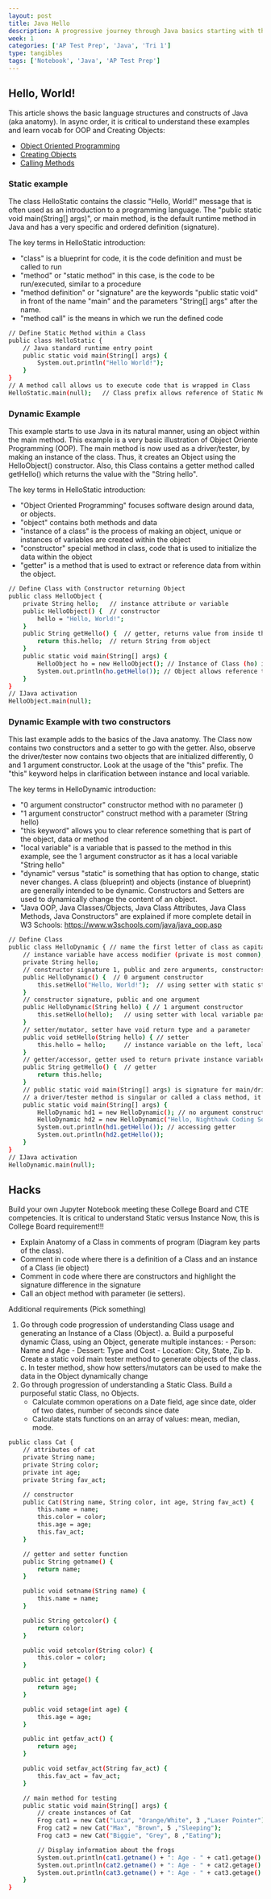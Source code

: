 ```yaml
---
layout: post
title: Java Hello
description: A progressive journey through Java basics starting with the classic "Hello, World!" example.
week: 1
categories: ['AP Test Prep', 'Java', 'Tri 1']
type: tangibles
tags: ['Notebook', 'Java', 'AP Test Prep']
---
```


## Hello, World!
This article shows the basic language structures and constructs of Java (aka anatomy).  In async order, it is critical to understand these examples and learn vocab for OOP and Creating Objects: 
- [Object Oriented Programming](https://youtu.be/Wok4Xw_5cyY) 
- [Creating Objects](https://youtu.be/C5Ks_u87Ltg)
- [Calling Methods](https://youtu.be/CPE_lYGCw3A)

### Static example
The class HelloStatic contains the classic "Hello, World!" message that is often used as an introduction to a programming language.  The "public static void main(String[] args)", or main method, is the default runtime method in Java and has a very specific and ordered definition (signature). 

The key terms in HelloStatic introduction:
- "class" is a blueprint for code, it is the code definition and must be called to run
- "method" or "static method" in this case, is the code to be run/executed, similar to a procedure
- "method definition" or "signature" are the keywords "public static void" in front of the name "main" and the parameters "String[] args" after the name.
- "method call" is the means in which we run the defined code



```bash
// Define Static Method within a Class
public class HelloStatic {
    // Java standard runtime entry point
    public static void main(String[] args) {    
        System.out.println("Hello World!");
    }
}
// A method call allows us to execute code that is wrapped in Class
HelloStatic.main(null);   // Class prefix allows reference of Static Method
```

### Dynamic Example
This example starts to use Java in its natural manner, using an object within the main method. This example is a very basic illustration of Object Oriente Programming (OOP). The main method is now used as a driver/tester, by making an instance of the class.  Thus, it creates an Object using the HelloObject() constructor.  Also, this Class contains a getter method called getHello() which returns the value with the "String hello".

The key terms in HelloStatic introduction:
- "Object Oriented Programming" focuses software design around data, or objects.
- "object" contains both methods and data
- "instance of a class" is the process of making an object, unique or instances of variables are created within the object
- "constructor" special method in class, code that is used to initialize the data within the object
- "getter" is a method that is used to extract or reference data from within the object. 


```bash
// Define Class with Constructor returning Object
public class HelloObject {
    private String hello;   // instance attribute or variable
    public HelloObject() {  // constructor
        hello = "Hello, World!";
    }
    public String getHello() {  // getter, returns value from inside the object
        return this.hello;  // return String from object
    }
    public static void main(String[] args) {    
        HelloObject ho = new HelloObject(); // Instance of Class (ho) is an Object via "new HelloObject()"
        System.out.println(ho.getHello()); // Object allows reference to public methods and data
    }
}
// IJava activation
HelloObject.main(null);
```

### Dynamic Example with two constructors
This last example adds to the basics of the Java anatomy.  The Class now contains two constructors and a setter to go with the getter.  Also, observe the driver/tester now contains two objects that are initialized differently, 0 and 1 argument constructor.  Look at the usage of the "this" prefix.  The "this" keyword helps in clarification between instance and local variable.

The key terms in HelloDynamic introduction:
- "0 argument constructor" constructor method with no parameter ()
- "1 argument constructor" construct method with a parameter (String hello)
- "this keyword" allows you to clear reference something that is part of the object, data or method
- "local variable" is a variable that is passed to the method in this example, see the 1 argument constructor as it has a local variable "String hello"
- "dynamic" versus "static" is something that has option to change, static never changes.  A class (blueprint) and objects (instance of blueprint) are generally intended to be dynamic.  Constructors and Setters are used to dynamically change the content of an object.
- "Java OOP, Java Classes/Objects, Java Class Attributes, Java Class Methods, Java Constructors" are explained if more complete detail in W3 Schools: https://www.w3schools.com/java/java_oop.asp


```bash
// Define Class
public class HelloDynamic { // name the first letter of class as capitalized, note camel case
    // instance variable have access modifier (private is most common), data type, and name
    private String hello;
    // constructor signature 1, public and zero arguments, constructors do not have return type
    public HelloDynamic() {  // 0 argument constructor
        this.setHello("Hello, World!");  // using setter with static string
    }
    // constructor signature, public and one argument
    public HelloDynamic(String hello) { // 1 argument constructor
        this.setHello(hello);   // using setter with local variable passed into constructor
    }
    // setter/mutator, setter have void return type and a parameter
    public void setHello(String hello) { // setter
        this.hello = hello;     // instance variable on the left, local variable on the right
    }
    // getter/accessor, getter used to return private instance variable (encapsulated), return type is String
    public String getHello() {  // getter
        return this.hello;
    }
    // public static void main(String[] args) is signature for main/drivers/tester method
    // a driver/tester method is singular or called a class method, it is never part of an object
    public static void main(String[] args) {  
        HelloDynamic hd1 = new HelloDynamic(); // no argument constructor
        HelloDynamic hd2 = new HelloDynamic("Hello, Nighthawk Coding Society!"); // one argument constructor
        System.out.println(hd1.getHello()); // accessing getter
        System.out.println(hd2.getHello()); 
    }
}
// IJava activation
HelloDynamic.main(null);
```

## Hacks
Build your own Jupyter Notebook meeting these College Board and CTE competencies.  It is critical to understand Static versus Instance Now, this is College Board requirement!!!
- Explain Anatomy of a Class in comments of program (Diagram key parts of the class).
- Comment in code where there is a definition of a Class and an instance of a Class (ie object)
- Comment in code where there are constructors and highlight the signature difference in the signature
- Call an object method with parameter (ie setters).


Additional requirements (Pick something)
1. Go through code progression of understanding Class usage and generating an Instance of a Class (Object). 
    a. Build a purposeful dynamic Class, using an Object, generate multiple instances: 
        - Person: Name and Age
        - Dessert: Type and Cost
        - Location: City, State, Zip
    b. Create a static void main tester method to generate objects of the class.
    c. In tester method, show how setters/mutators can be used to make the data in the Object dynamically change
3. Go through progression of understanding a Static Class.  Build a purposeful static Class, no Objects.
    - Calculate common operations on a Date field, age since date, older of two dates, number of seconds since date
    - Calculate stats functions on an array of values: mean, median, mode.


```bash
public class Cat {
    // attributes of cat
    private String name;
    private String color;
    private int age;
    private String fav_act;

    // constructor
    public Cat(String name, String color, int age, String fav_act) {
        this.name = name;
        this.color = color;
        this.age = age;
        this.fav_act;
    }

    // getter and setter function
    public String getname() {
        return name;
    }

    public void setname(String name) {
        this.name = name;
    }

    public String getcolor() {
        return color;
    }

    public void setcolor(String color) {
        this.color = color;
    }

    public int getage() {
        return age;
    }

    public void setage(int age) {
        this.age = age;
    }

    public int getfav_act() {
        return age;
    }

    public void setfav_act(String fav_act) {
        this.fav_act = fav_act;
    }

    // main method for testing
    public static void main(String[] args) {
        // create instances of Cat
        Frog cat1 = new Cat("Luca", "Orange/White", 3 ,"Laser Pointer");
        Frog cat2 = new Cat("Max", "Brown", 5 ,"Sleeping");
        Frog cat3 = new Cat("Biggie", "Grey", 8 ,"Eating");

        // Display information about the frogs
        System.out.println(cat1.getname() + ": Age - " + cat1.getage() + ", Color - " + cat1.getColor() + ", Favorite Activity - " + cat1.getfav_act());
        System.out.println(cat2.getname() + ": Age - " + cat2.getage() + ", Color - " + cat2.getColor() + ", Favorite Activity - " + cat2.getfav_act());
        System.out.println(cat3.getname() + ": Age - " + cat3.getage() + ", Color - " + cat3.getColor() + ", Favorite Activity - " + cat3.getfav_act());
    }
}
```

